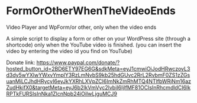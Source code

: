 # FormOrOtherWhenTheVideoEnds
Video Player and WpForm/or other, only when the video ends

A simple script to display a form or other on your WordPress site (through a shortcode) 
only when the YouTube video is finished.
(you can insert the video by entering the video id you find on YouTube)



Donate link: https://www.paypal.com/donate/?hosted_button_id=2BD6ETY97EG6G&sdkMeta=eyJ1cmwiOiJodHRwczovL3d3dy5wYXlwYWxvYmplY3RzLmNvbS9kb25hdGUvc2RrL2RvbmF0ZS1zZGsuanMiLCJhdHRycyI6eyJkYXRhLXVpZCI6ImNkZmRhMTQ4NTlfbWRjNm16azZudHkifX0&targetMeta=eyJ6b2lkVmVyc2lvbiI6IjlfMF81OCIsInRhcmdldCI6IkRPTkFURSIsInNka1ZlcnNpb24iOiIwLjguMCJ9
